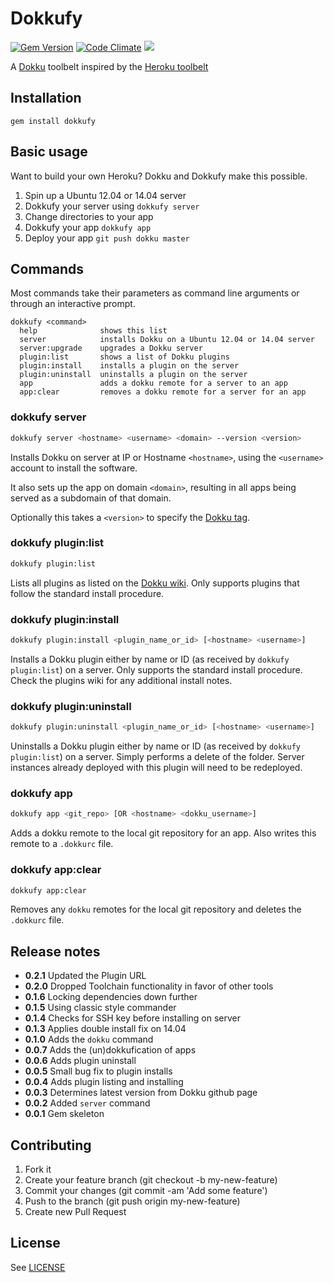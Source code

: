 # Dokkufy

[![Gem Version](https://badge.fury.io/rb/dokkufy.svg)](http://badge.fury.io/rb/dokkufy) [![Code Climate](https://codeclimate.com/github/cbetta/dokkufy/badges/gpa.svg)](https://codeclimate.com/github/cbetta/dokkufy) ![](http://ruby-gem-downloads-badge.herokuapp.com/dokkufy?type=total)


A [Dokku](https://github.com/progrium/dokku) toolbelt inspired by the [Heroku toolbelt](https://toolbelt.heroku.com/)

## Installation

```
gem install dokkufy
```

## Basic usage

Want to build your own Heroku? Dokku and Dokkufy make this possible.

1. Spin up a Ubuntu 12.04 or 14.04 server
2. Dokkufy your server using `dokkufy server`
3. Change directories to your app
4. Dokkufy your app `dokkufy app`
5. Deploy your app `git push dokku master`

## Commands

Most commands take their parameters as command line arguments or through an interactive prompt.

```
dokkufy <command>
  help              shows this list
  server            installs Dokku on a Ubuntu 12.04 or 14.04 server
  server:upgrade    upgrades a Dokku server
  plugin:list       shows a list of Dokku plugins
  plugin:install    installs a plugin on the server
  plugin:uninstall  uninstalls a plugin on the server
  app               adds a dokku remote for a server to an app
  app:clear         removes a dokku remote for a server for an app
```

### dokkufy server

```sh
dokkufy server <hostname> <username> <domain> --version <version>
```

Installs Dokku on server at IP or Hostname `<hostname>`, using the `<username>` account to install the software.

It also sets up the app on domain `<domain>`, resulting in all apps being served as a subdomain of that domain.

Optionally this takes a `<version>` to specify the [Dokku tag](https://github.com/progrium/dokku/tags).

### dokkufy plugin:list

```sh
dokkufy plugin:list
```

Lists all plugins as listed on the [Dokku wiki](https://github.com/progrium/dokku/wiki/Plugins). Only supports plugins that follow the standard install procedure.

### dokkufy plugin:install

```sh
dokkufy plugin:install <plugin_name_or_id> [<hostname> <username>]
```

Installs a Dokku plugin either by name or ID (as received by `dokkufy plugin:list`) on a server. Only supports the standard install procedure. Check the plugins wiki for any additional install notes.

### dokkufy plugin:uninstall

```sh
dokkufy plugin:uninstall <plugin_name_or_id> [<hostname> <username>]
```

Uninstalls a Dokku plugin either by name or ID (as received by `dokkufy plugin:list`) on a server. Simply performs a delete of the folder. Server instances already deployed with this plugin will need to be redeployed.

### dokkufy app

```sh
dokkufy app <git_repo> [OR <hostname> <dokku_username>]
```

Adds a dokku remote to the local git repository for an app. Also writes this remote to a `.dokkurc` file.

### dokkufy app:clear

```sh
dokkufy app:clear
```

Removes any `dokku` remotes for the local git repository and deletes the `.dokkurc` file.

## Release notes

* **0.2.1** Updated the Plugin URL
* **0.2.0** Dropped Toolchain functionality in favor of other tools
* **0.1.6** Locking dependencies down further
* **0.1.5** Using classic style commander
* **0.1.4** Checks for SSH key before installing on server
* **0.1.3** Applies double install fix on 14.04
* **0.1.0** Adds the `dokku` command
* **0.0.7** Adds the (un)dokkufication of apps
* **0.0.6** Adds plugin uninstall
* **0.0.5** Small bug fix to plugin installs
* **0.0.4** Adds plugin listing and installing
* **0.0.3** Determines latest version from Dokku github page
* **0.0.2** Added `server` command
* **0.0.1** Gem skeleton

## Contributing

1. Fork it
2. Create your feature branch (git checkout -b my-new-feature)
3. Commit your changes (git commit -am 'Add some feature')
4. Push to the branch (git push origin my-new-feature)
5. Create new Pull Request

## License

See [LICENSE](https://github.com/cbetta/dokkufy/blob/master/LICENSE)

